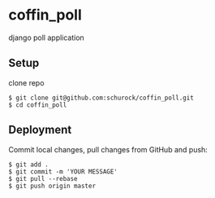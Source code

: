 coffin_poll
===========

django poll application

## Setup

clone repo

    $ git clone git@github.com:schurock/coffin_poll.git
    $ cd coffin_poll

## Deployment

Commit local changes, pull changes from GitHub and push:

    $ git add .
    $ git commit -m 'YOUR MESSAGE'
    $ git pull --rebase
    $ git push origin master
